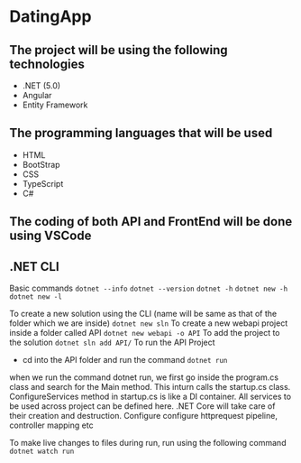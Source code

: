 # DatingApp

## The project will be using the following technologies
- .NET (5.0)
- Angular
- Entity Framework

## The programming languages that will be used
- HTML
- BootStrap
- CSS
- TypeScript
- C#

## The coding of both API and FrontEnd will be done using VSCode

## .NET CLI
Basic commands
```dotnet --info```
```dotnet --version```
```dotnet -h``` 
```dotnet new -h```
```dotnet new -l```

To create a new solution using the CLI (name will be same as that of the folder which we are inside)
```dotnet new sln```
To create a new webapi project inside a folder called API
```dotnet new webapi -o API```
To add the project to the solution
```dotnet sln add API/```
To run the API Project
- cd into the API folder and run the command
```dotnet run```

when we run the command dotnet run, we first go inside the program.cs class and search for the Main method. 
This inturn calls the startup.cs class.
ConfigureServices method in startup.cs is like a DI container.
All services to be used across project can be defined here. .NET Core will take care of their creation and destruction.
Configure
configure httprequest pipeline, controller mapping etc

To make live changes to files during run, run using the following command
```dotnet watch run```


